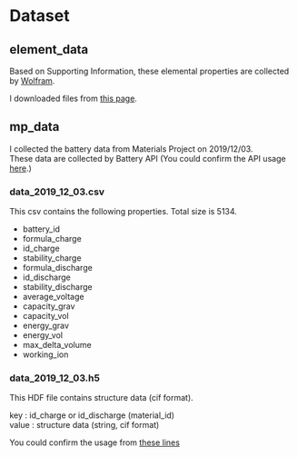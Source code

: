 # Dataset

## element_data

Based on Supporting Information, these elemental properties are collected by [Wolfram](https://reference.wolfram.com/language/note/ElementDataSourceInformation.html).

I downloaded files from [this page](https://bitbucket.org/wolverton/magpie/src/master/lookup-data/).

## mp_data

I collected the battery data from Materials Project on 2019/12/03.  
These data are collected by Battery API (You could confirm the API usage [here](https://discuss.matsci.org/t/accessing-battery-database-through-pymatgen/295/2).)

### data_2019_12_03.csv

This csv contains the following properties. Total size is 5134.

- battery_id
- formula_charge
- id_charge
- stability_charge
- formula_discharge
- id_discharge
- stability_discharge
- average_voltage
- capacity_grav
- capacity_vol
- energy_grav
- energy_vol
- max_delta_volume
- working_ion

### data_2019_12_03.h5

This HDF file contains structure data (cif format).

key : id_charge or id_discharge (material_id)  
value : structure data (string, cif format)

You could confirm the usage from [these lines](https://github.com/nd-02110114/machine-learning-the-voltage-of-electrode-materials/blob/9d2c3ebd2010af674237a12bc877f35b6e45d75a/preprocess/create_features.py#L59-L60)
